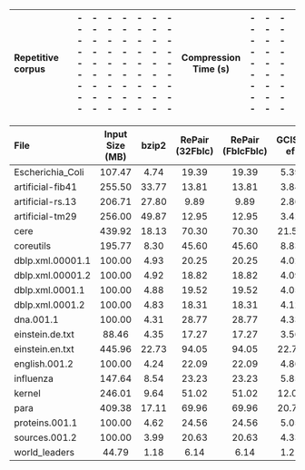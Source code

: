 | Repetitive corpus |  | --------- | --------- | --------- | --------- | --------- | --------- | --------- | Compression Time (s) | --------- | --------- | --------- | --------- | --------- | --------- |
|:---|:---|:---|:---|:---|:---|:---|:---|:---|:---:|:---|:---|:---|:---|:---|:---|

| File | Input Size (MB) | bzip2 | RePair (32Fblc) | RePair (FblcFblc) | GCIS-ef | GCIS-s8b | GC4 | GC8 | GC16 | GC32 | GCX-y4 | GCX-y8 | GCX-y16 | GCX-y32 |
|:---|:---:|:---:|:---:|:---:|:---:|:---:|:---:|:---:|:---:|:---:|:---:|:---:|:---:|:---:|
| Escherichia_Coli | 107.47 | 4.74 | 19.39 | 19.39 | 5.39 | 5.13 | 2.85 | 2.64 | 2.81 | 2.57 | 5.23 | 4.98 | 5.69 | 5.55 |
| artificial-fib41 | 255.50 | 33.77 | 13.81 | 13.81 | 3.84 | 3.87 | 2.60 | 3.73 | 4.37 | 4.57 | 5.16 | 7.46 | 8.65 | 8.85 |
| artificial-rs.13 | 206.71 | 27.80 | 9.89 | 9.89 | 2.86 | 2.90 | 2.95 | 2.98 | 3.49 | 3.82 | 5.33 | 6.28 | 7.17 | 7.24 |
| artificial-tm29 | 256.00 | 49.87 | 12.95 | 12.95 | 3.42 | 3.46 | 1.74 | 1.69 | 2.04 | 4.27 | 3.98 | 3.54 | 4.10 | 8.48 |
| cere | 439.92 | 18.13 | 70.30 | 70.30 | 21.59 | 21.17 | 11.52 | 10.70 | 11.31 | 10.99 | 25.41 | 22.23 | 22.12 | 22.44 |
| coreutils | 195.77 | 8.30 | 45.60 | 45.60 | 8.83 | 8.69 | 5.80 | 5.09 | 4.96 | 4.78 | 13.15 | 10.19 | 9.82 | 9.53 |
| dblp.xml.00001.1 | 100.00 | 4.93 | 20.25 | 20.25 | 4.02 | 3.83 | 2.55 | 2.35 | 2.19 | 2.15 | 5.97 | 4.46 | 4.56 | 4.40 |
| dblp.xml.00001.2 | 100.00 | 4.92 | 18.82 | 18.82 | 4.09 | 3.90 | 2.50 | 2.23 | 2.28 | 2.24 | 5.89 | 4.61 | 4.59 | 4.49 |
| dblp.xml.0001.1 | 100.00 | 4.88 | 19.52 | 19.52 | 4.05 | 3.97 | 2.52 | 2.18 | 2.22 | 2.22 | 5.74 | 4.58 | 4.59 | 4.57 |
| dblp.xml.0001.2 | 100.00 | 4.83 | 18.31 | 18.31 | 4.12 | 3.96 | 2.52 | 2.21 | 2.24 | 2.18 | 5.89 | 4.55 | 4.57 | 4.57 |
| dna.001.1 | 100.00 | 4.31 | 28.77 | 28.77 | 4.33 | 4.21 | 2.14 | 2.26 | 2.32 | 2.38 | 4.99 | 4.66 | 4.81 | 4.81 |
| einstein.de.txt | 88.46 | 4.35 | 17.27 | 17.27 | 3.56 | 3.50 | 2.31 | 2.13 | 2.02 | 2.00 | 5.15 | 4.18 | 4.03 | 3.97 |
| einstein.en.txt | 445.96 | 22.73 | 94.05 | 94.05 | 22.78 | 22.49 | 12.50 | 11.35 | 10.95 | 10.76 | 28.90 | 22.52 | 21.31 | 20.71 |
| english.001.2 | 100.00 | 4.24 | 22.09 | 22.09 | 4.86 | 4.76 | 2.62 | 2.31 | 2.48 | 2.35 | 6.11 | 5.04 | 5.03 | 5.03 |
| influenza | 147.64 | 8.54 | 23.23 | 23.23 | 5.85 | 5.80 | 3.34 | 3.48 | 3.53 | 3.46 | 7.70 | 6.92 | 6.94 | 6.92 |
| kernel | 246.01 | 9.64 | 51.02 | 51.02 | 12.09 | 11.92 | 7.32 | 6.57 | 6.38 | 6.17 | 17.02 | 13.23 | 12.52 | 12.30 |
| para | 409.38 | 17.11 | 69.96 | 69.96 | 20.70 | 20.14 | 11.32 | 10.31 | 10.86 | 10.46 | 24.52 | 21.55 | 21.38 | 21.34 |
| proteins.001.1 | 100.00 | 4.62 | 24.56 | 24.56 | 5.05 | 4.81 | 2.65 | 2.26 | 2.47 | 2.31 | 6.13 | 4.72 | 4.87 | 4.53 |
| sources.001.2 | 100.00 | 3.99 | 20.63 | 20.63 | 4.33 | 4.11 | 2.50 | 2.28 | 2.24 | 2.39 | 5.95 | 4.92 | 4.88 | 4.92 |
| world_leaders | 44.79 | 1.18 | 6.14 | 6.14 | 1.21 | 1.18 | 0.78 | 0.74 | 0.81 | 0.88 | 1.67 | 1.43 | 1.53 | 1.72 |
